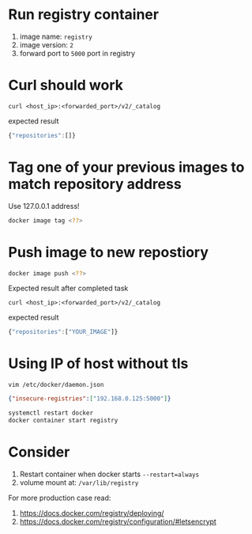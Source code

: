 # Run registry container

1. image name: `registry`
2. image version: `2`
3. forward port to `5000` port in registry

# Curl should work

`curl <host_ip>:<forwarded_port>/v2/_catalog`

expected result
```js
{"repositories":[]}
```

# Tag one of your previous images to match repository address

Use 127.0.0.1 address!

```sh
docker image tag <??>
```

# Push image to new repostiory


```sh
docker image push <??>
```

Expected result after completed task

`curl <host_ip>:<forwarded_port>/v2/_catalog`

expected result
```js
{"repositories":["YOUR_IMAGE"]}
```

# Using IP of host without tls

`vim /etc/docker/daemon.json`
```daemon.json
{"insecure-registries":["192.168.0.125:5000"]}
```

```sh
systemctl restart docker
docker container start registry
```

# Consider 

1. Restart container when docker starts `--restart=always`
2. volume mount at: `/var/lib/registry`

For more production case read:
1. https://docs.docker.com/registry/deploying/
2. https://docs.docker.com/registry/configuration/#letsencrypt